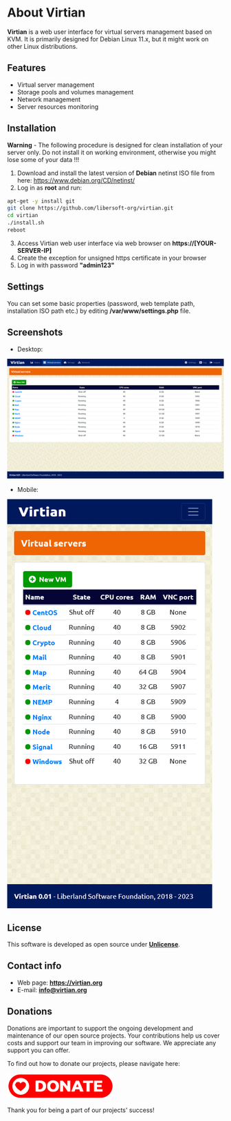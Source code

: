 # About Virtian

**Virtian** is a web user interface for virtual servers management based on KVM. It is primarily designed for Debian Linux 11.x, but it might work on other Linux distributions.

## Features

- Virtual server management
- Storage pools and volumes management
- Network management
- Server resources monitoring

## Installation

**Warning** - The following procedure is designed for clean installation of your server only. Do not install it on working environment, otherwise you might lose some of your data !!!

1. Download and install the latest version of **Debian** netinst ISO file from here: https://www.debian.org/CD/netinst/
2. Log in as **root** and run:

```sh
apt-get -y install git
git clone https://github.com/libersoft-org/virtian.git
cd virtian
./install.sh
reboot
```

3. Access Virtian web user interface via web browser on **https://[YOUR-SERVER-IP]**
4. Create the exception for unsigned https certificate in your browser
5. Log in with password **"admin123"**

## Settings

You can set some basic properties (password, web template path, installation ISO path etc.) by editing **/var/www/settings.php** file.

## Screenshots

- Desktop:

![Virtian on desktop](./screenshots/virtian.png)

- Mobile:

![Virtian on mobile](./screenshots/virtian2.png)

## License

This software is developed as open source under [**Unlicense**](./LICENSE).

## Contact info

- Web page: **https://virtian.org**
- E-mail: **info@virtian.org**

## Donations

Donations are important to support the ongoing development and maintenance of our open source projects. Your contributions help us cover costs and support our team in improving our software. We appreciate any support you can offer.

To find out how to donate our projects, please navigate here:

[![Donate](https://raw.githubusercontent.com/libersoft-org/documents/main/donate.png)](https://libersoft.org/donations)

Thank you for being a part of our projects' success!
